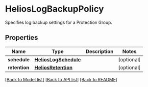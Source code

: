 # HeliosLogBackupPolicy

Specifies log backup settings for a Protection Group.

## Properties
Name | Type | Description | Notes
------------ | ------------- | ------------- | -------------
**schedule** | [**HeliosLogSchedule**](HeliosLogSchedule.md) |  | [optional] 
**retention** | [**HeliosRetention**](HeliosRetention.md) |  | [optional] 

[[Back to Model list]](../README.md#documentation-for-models) [[Back to API list]](../README.md#documentation-for-api-endpoints) [[Back to README]](../README.md)


